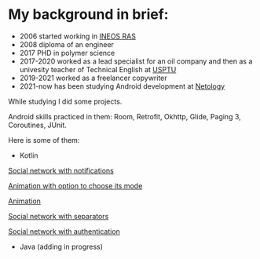 # My background in brief:

* 2006 started working in [INEOS RAS](https://ineos.ac.ru/contacts)
* 2008 diploma of an engineer
* 2017 PHD in polymer science
* 2017-2020 worked as a lead specialist for an oil company and then as a univesity teacher of Technical English at [USPTU](https://rusoil.net/ru?ysclid=leihgz8m2u673683214)
* 2019-2021 worked as a freelancer copywriter
* 2021-now has been studying Android development at [Netology](https://netology.ru/programs/android-app)

While studying I did some projects.

Android skills practiced in them: Room, Retrofit, Okhttp, Glide, Paging 3, Coroutines, JUnit.

Here is some of them:
* Kotlin

[Social network with notifications](https://github.com/Marijarin/AND-33-homeworks/tree/post-nots)

[Animation with option to choose its mode](https://github.com/Marijarin/animator/tree/fillingType)

[Animation](https://github.com/Marijarin/animation)

[Social network with separators](https://github.com/Marijarin/andin-homeworks/tree/separators)

[Social network with authentication](https://github.com/Marijarin/andin-homeworks/tree/auth2)


* Java
(adding in progress)
